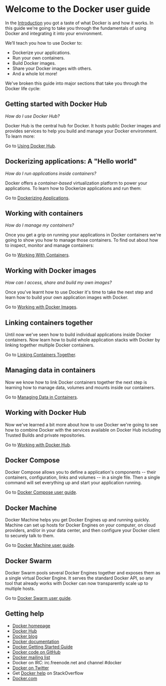 <!--[metadata]>
+++
draft = true
title = "The Docker user guide"
description = "The Docker user guide home page"
keywords = ["docker, introduction, documentation, about, technology, docker.io, user, guide, user's, manual, platform, framework, virtualization, home,  intro"]
[menu.main]
parent = "mn_fun_docker"
+++
<![end-metadata]-->

# Welcome to the Docker user guide

In the [Introduction](/) you got a taste of what Docker is and how it
works. In this guide we're going to take you through the fundamentals of
using Docker and integrating it into your environment.

We’ll teach you how to use Docker to:

* Dockerize your applications.
* Run your own containers.
* Build Docker images.
* Share your Docker images with others.
* And a whole lot more!

We've broken this guide into major sections that take you through
the Docker life cycle:

## Getting started with Docker Hub

*How do I use Docker Hub?*

Docker Hub is the central hub for Docker. It hosts public Docker images
and provides services to help you build and manage your Docker
environment. To learn more:

Go to [Using Docker Hub](/userguide/dockerhub).

## Dockerizing applications: A "Hello world"

*How do I run applications inside containers?*

Docker offers a *container-based* virtualization platform to power your
applications. To learn how to Dockerize applications and run them:

Go to [Dockerizing Applications](/userguide/dockerizing).

## Working with containers

*How do I manage my containers?*

Once you get a grip on running your applications in Docker containers
we're going to show you how to manage those containers. To find out
about how to inspect, monitor and manage containers:

Go to [Working With Containers](/userguide/usingdocker).

## Working with Docker images

*How can I access, share and build my own images?*

Once you've learnt how to use Docker it's time to take the next step and
learn how to build your own application images with Docker.

Go to [Working with Docker Images](/userguide/dockerimages).

## Linking containers together

Until now we've seen how to build individual applications inside Docker
containers. Now learn how to build whole application stacks with Docker
by linking together multiple Docker containers.

Go to [Linking Containers Together](/userguide/dockerlinks).

## Managing data in containers

Now we know how to link Docker containers together the next step is
learning how to manage data, volumes and mounts inside our containers.

Go to [Managing Data in Containers](/userguide/dockervolumes).

## Working with Docker Hub

Now we've learned a bit more about how to use Docker we're going to see
how to combine Docker with the services available on Docker Hub including
Trusted Builds and private repositories.

Go to [Working with Docker Hub](/userguide/dockerrepos).

## Docker Compose

Docker Compose allows you to define a application's components -- their containers,
configuration, links and volumes -- in a single file. Then a single command
will set everything up and start your application running.

Go to [Docker Compose user guide](/compose/).

## Docker Machine

Docker Machine helps you get Docker Engines up and running quickly. Machine
can set up hosts for Docker Engines on your computer, on cloud providers,
and/or in your data center, and then configure your Docker client to securely
talk to them.

Go to [Docker Machine user guide](/machine/).

## Docker Swarm

Docker Swarm pools several Docker Engines together and exposes them as a single
virtual Docker Engine. It serves the standard Docker API, so any tool that already
works with Docker can now transparently scale up to multiple hosts.

Go to [Docker Swarm user guide](/swarm/).

## Getting help

* [Docker homepage](http://www.docker.com/)
* [Docker Hub](https://hub.docker.com)
* [Docker blog](http://blog.docker.com/)
* [Docker documentation](https://docs.docker.com/)
* [Docker Getting Started Guide](http://www.docker.com/gettingstarted/)
* [Docker code on GitHub](https://github.com/docker/docker)
* [Docker mailing
  list](https://groups.google.com/forum/#!forum/docker-user)
* Docker on IRC: irc.freenode.net and channel #docker
* [Docker on Twitter](http://twitter.com/docker)
* Get [Docker help](http://stackoverflow.com/search?q=docker) on
  StackOverflow
* [Docker.com](http://www.docker.com/)

